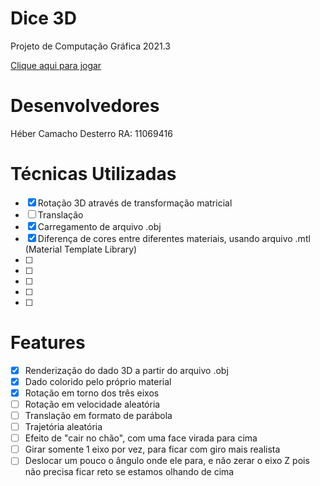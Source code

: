 # Dice 3D
Projeto de Computação Gráfica 2021.3

[Clique aqui para jogar](https://hebercamacho.github.io/dice-3D/dice)

# Desenvolvedores
Héber Camacho Desterro RA: 11069416

# Técnicas Utilizadas
- [x] Rotação 3D através de transformação matricial
- [ ] Translação
- [x] Carregamento de arquivo .obj
- [x] Diferença de cores entre diferentes materiais, usando arquivo .mtl (Material Template Library)
- [ ] 
- [ ] 
- [ ] 
- [ ] 
- [ ] 

# Features
- [x] Renderização do dado 3D a partir do arquivo .obj
- [x] Dado colorido pelo próprio material
- [x] Rotação em torno dos três eixos
- [ ] Rotação em velocidade aleatória
- [ ] Translação em formato de parábola
- [ ] Trajetória aleatória
- [ ] Efeito de "cair no chão", com uma face virada para cima
- [ ] Girar somente 1 eixo por vez, para ficar com giro mais realista
- [ ] Deslocar um pouco o ângulo onde ele para, e não zerar o eixo Z pois não precisa ficar reto se estamos olhando de cima
